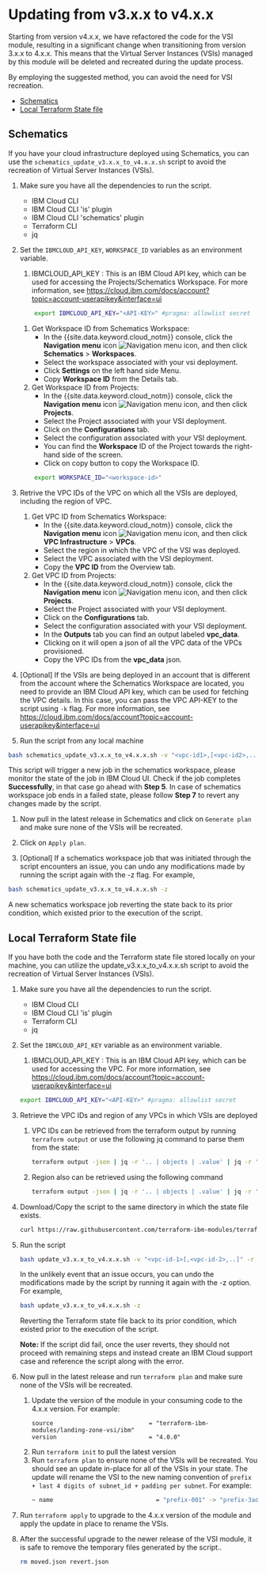 # Updating from v3.x.x to v4.x.x

Starting from version v4.x.x, we have refactored the code for the VSI module, resulting in a significant change when transitioning from version 3.x.x to 4.x.x. This means that the Virtual Server Instances (VSIs) managed by this module will be deleted and recreated during the update process.

By employing the suggested method, you can avoid the need for VSI recreation.

- [Schematics](#schematics)
- [Local Terraform State file](#local-terraform-state-file)

## Schematics

If you have your cloud infrastructure deployed using Schematics, you can use the  `schematics_update_v3.x.x_to_v4.x.x.sh` script to avoid the recreation of Virtual Server Instances (VSIs).

1. Make sure you have all the dependencies to run the script.
    - IBM Cloud CLI
    - IBM Cloud CLI 'is' plugin
    - IBM Cloud CLI 'schematics' plugin
    - Terraform CLI
    - jq

1. Set the `IBMCLOUD_API_KEY`, `WORKSPACE_ID` variables as an environment variable.
    1. IBMCLOUD_API_KEY : This is an IBM Cloud API key, which can be used for accessing the Projects/Schematics Workspace. For more information, see https://cloud.ibm.com/docs/account?topic=account-userapikey&interface=ui
    ```sh
        export IBMCLOUD_API_KEY="<API-KEY>" #pragma: allowlist secret
    ```

    1. Get Workspace ID from Schematics Workspace:
        - In the {{site.data.keyword.cloud_notm}} console, click the **Navigation menu** icon ![Navigation menu icon](../icons/icon_hamburger.svg "Menu"), and then click **Schematics** > **Workspaces**.
        - Select the workspace associated with your vsi deployment.
        - Click **Settings** on the left hand side Menu.
        - Copy **Workspace ID** from the Details tab.
    1. Get Workspace ID from Projects:
        - In the {{site.data.keyword.cloud_notm}} console, click the **Navigation menu** icon ![Navigation menu icon](../icons/icon_hamburger.svg "Menu"), and then click **Projects**.
        - Select the Project associated with your VSI deployment.
        - Click on the **Configurations** tab.
        - Select the configuration associated with your VSI deployment.
        - You can find the **Workspace** ID of the Project towards the right-hand side of the screen.
        - Click on copy button to copy the Workspace ID.
    ```sh
        export WORKSPACE_ID="<workspace-id>"
    ```

1. Retrive the VPC IDs of the VPC on which all the VSIs are deployed, including the region of VPC.
    1. Get VPC ID from Schematics Workspace:
        - In the {{site.data.keyword.cloud_notm}} console, click the **Navigation menu** icon ![Navigation menu icon](../icons/icon_hamburger.svg "Menu"), and then click **VPC Infrastructure** > **VPCs**.
        - Select the region in which the VPC of the VSI was deployed.
        - Select the VPC associated with the VSI deployment.
        - Copy the **VPC ID** from the Overview tab.
    1. Get VPC ID from Projects:
        - In the {{site.data.keyword.cloud_notm}} console, click the **Navigation menu** icon ![Navigation menu icon](../icons/icon_hamburger.svg "Menu"), and then click **Projects**.
        - Select the Project associated with your VSI deployment.
        - Click on the **Configurations** tab.
        - Select the configuration associated with your VSI deployment.
        - In the **Outputs** tab you can find an output labeled **vpc_data**.
        - Clicking on it will open a json of all the VPC data of the VPCs provisioned.
        - Copy the VPC IDs from the **vpc_data** json.

1. [Optional] If the VSIs are being deployed in an account that is different from the account where the Schematics Workspace are located, you need to provide an IBM Cloud API key, which can be used for fetching the VPC details. In this case, you can pass the VPC API-KEY to the script using `-k` flag. For more information, see https://cloud.ibm.com/docs/account?topic=account-userapikey&interface=ui

1. Run the script from any local machine
```sh
bash schematics_update_v3.x.x_to_v4.x.x.sh -v "<vpc-id1>,[<vpc-id2>,...]" -r "<vpc-region> [-k <vpc-ibm-api-key>]"
```
This script will trigger a new job in the schematics workspace, please monitor the state of the job in IBM Cloud UI. Check if the job completes **Successfully**, in that case go ahead with **Step 5**. In case of schematics workspace job ends in a failed state, please follow **Step 7** to revert any changes made by the script.

1. Now pull in the latest release in Schematics and click on `Generate plan` and make sure none of the VSIs will be recreated.

1. Click on `Apply plan`.

1. [Optional] If a schematics workspace job that was initiated through the script encounters an issue, you can undo any modifications made by running the script again with the -z flag. For example,
```sh
bash schematics_update_v3.x.x_to_v4.x.x.sh -z
```
A new schematics workspace job reverting the state back to its prior condition, which existed prior to the execution of the script.

## Local Terraform State file

If you have both the code and the Terraform state file stored locally on your machine, you can utilize the update_v3.x.x_to_v4.x.x.sh script to avoid the recreation of Virtual Server Instances (VSIs).

1. Make sure you have all the dependencies to run the script.
    - IBM Cloud CLI
    - IBM Cloud CLI 'is' plugin
    - Terraform CLI
    - jq

1. Set the `IBMCLOUD_API_KEY` variable as an environment variable.
    1. IBMCLOUD_API_KEY : This is an IBM Cloud API key, which can be used for accessing the VPC. For more information, see https://cloud.ibm.com/docs/account?topic=account-userapikey&interface=ui
    ```sh
    export IBMCLOUD_API_KEY="<API-KEY>" #pragma: allowlist secret
    ```

1. Retrieve the VPC IDs and region of any VPCs in which VSIs are deployed
    1. VPC IDs can be retrieved from the terraform output by running `terraform output` or use the following jq command to parse them from the state:
        ```sh
        terraform output -json | jq -r '.. | objects | .value' | jq -r '.. | objects | select(.vpc_id != null) | .vpc_id' | sort -u | xargs
        ```
    1. Region also can be retrieved using the following command
        ```sh
        terraform output -json | jq -r '.. | objects | .value' | jq -r '.. | objects | select(.vpc_id != null) | .zone | select(. != null)' | rev | cut -c3- | rev | sort -u | xargs
        ```

1. Download/Copy the script to the same directory in which the state file exists.
    ```sh
    curl https://raw.githubusercontent.com/terraform-ibm-modules/terraform-ibm-landing-zone-vsi/main/update/update_v3.x.x_to_v4.x.x.sh > update_v3.x.x_to_v4.x.x.sh
    ```

1. Run the script
    ```sh
    bash update_v3.x.x_to_v4.x.x.sh -v "<vpc-id-1>[,<vpc-id-2>,..]" -r "<vpc-region>"
    ```
    In the unlikely event that an issue occurs, you can undo the modifications made by the script by running it again with the -z option. For example,
    ```sh
    bash update_v3.x.x_to_v4.x.x.sh -z
    ```
    Reverting the Terraform state file back to its prior condition, which existed prior to the execution of the script.

    **Note:** If the script did fail, once the user reverts, they should not proceed with remaining steps and instead create an IBM Cloud support case and reference the script along with the error.

1. Now pull in the latest release and run `terraform plan` and make sure none of the VSIs will be recreated.
    1. Update the version of the module in your consuming code to the 4.x.x version. For example:
        ```hcl
        source                           = "terraform-ibm-modules/landing-zone-vsi/ibm"
        version                          = "4.0.0"
        ```
    1. Run `terraform init` to pull the latest version
    1. Run `terraform plan` to ensure none of the VSIs will be recreated. You should see an update in-place for all of the VSIs in your state. The update will rename the VSI to the new naming convention of `prefix + last 4 digits of subnet_id + padding per subnet`. For example:
        ```sh
        ~ name                             = "prefix-001" -> "prefix-3ad7-001"
        ```

1. Run `terraform apply` to upgrade to the 4.x.x version of the module and apply the update in place to rename the VSIs.

1. After the successful upgrade to the newer release of the VSI module, it is safe to remove the temporary files generated by the script..
    ```sh
    rm moved.json revert.json
    ```
